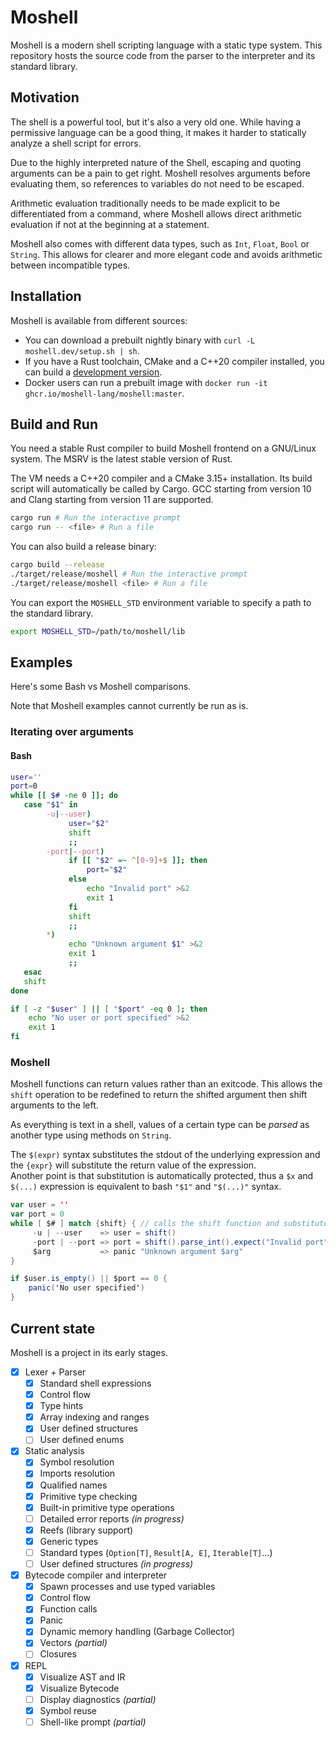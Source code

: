 # Moshell

Moshell is a modern shell scripting language with a static type system.
This repository hosts the source code from the parser to the interpreter and its standard library.

## Motivation

The shell is a powerful tool, but it's also a very old one.
While having a permissive language can be a good thing, it makes it harder to statically analyze a shell script for errors.

Due to the highly interpreted nature of the Shell, escaping and quoting arguments can be a pain to get right.
Moshell resolves arguments before evaluating them, so references to variables do not need to be escaped.

Arithmetic evaluation traditionally needs to be made explicit to be differentiated from a command, where Moshell allows direct arithmetic evaluation if not at the beginning at a statement.

Moshell also comes with different data types, such as `Int`, `Float`, `Bool` or `String`. This allows for clearer and more elegant code and avoids arithmetic between incompatible types.

## Installation

Moshell is available from different sources:

- You can download a prebuilt nightly binary with `curl -L moshell.dev/setup.sh | sh`.
- If you have a Rust toolchain, CMake and a C++20 compiler installed, you can build a [development version](#build-and-run).
- Docker users can run a prebuilt image with `docker run -it ghcr.io/moshell-lang/moshell:master`.

## Build and Run

You need a stable Rust compiler to build Moshell frontend on a GNU/Linux system.
The MSRV is the latest stable version of Rust.

The VM needs a C++20 compiler and a CMake 3.15+ installation. Its build script will automatically be called by Cargo.
GCC starting from version 10 and Clang starting from version 11 are supported.

```sh
cargo run # Run the interactive prompt
cargo run -- <file> # Run a file
```

You can also build a release binary:
```sh
cargo build --release
./target/release/moshell # Run the interactive prompt
./target/release/moshell <file> # Run a file
```

You can export the `MOSHELL_STD` environment variable to specify a path to the standard library.

```sh
export MOSHELL_STD=/path/to/moshell/lib
```

## Examples

Here's some Bash vs Moshell comparisons.

Note that Moshell examples cannot currently be run as is.

### Iterating over arguments

#### Bash

```bash
user=''
port=0
while [[ $# -ne 0 ]]; do
   case "$1" in
        -u|--user)
             user="$2"
             shift
             ;;
        -port|--port)
             if [[ "$2" =~ ^[0-9]+$ ]]; then
                 port="$2"
             else
                 echo "Invalid port" >&2
                 exit 1
             fi
             shift
             ;;
        *)
             echo "Unknown argument $1" >&2
             exit 1
             ;;
   esac
   shift
done

if [ -z "$user" ] || [ "$port" -eq 0 ]; then
    echo "No user or port specified" >&2
    exit 1
fi
```

### Moshell

Moshell functions can return values rather than an exitcode. This allows the `shift` operation to be redefined to return the shifted argument then shift arguments to the left.

As everything is text in a shell, values of a certain type can be _parsed_ as another type using methods on `String`.

The `$(expr)` syntax substitutes the stdout of the underlying expression and the `{expr}` will substitute the return value of the expression.  
Another point is that substitution is automatically protected, thus a `$x` and `$(...)` expression is equivalent to bash `"$1"` and `"$(...)"` syntax.

```scala
var user = ''
var port = 0
while [ $# ] match {shift} { // calls the shift function and substitutes its return value
     -u | --user    => user = shift()
     -port | --port => port = shift().parse_int().expect("Invalid port")
     $arg           => panic "Unknown argument $arg"
}

if $user.is_empty() || $port == 0 {
    panic('No user specified')
}
```


## Current state

Moshell is a project in its early stages.

- [x] Lexer + Parser
  - [x] Standard shell expressions
  - [x] Control flow
  - [x] Type hints
  - [x] Array indexing and ranges
  - [x] User defined structures
  - [ ] User defined enums
- [x] Static analysis
  - [x] Symbol resolution
  - [x] Imports resolution
  - [x] Qualified names
  - [x] Primitive type checking
  - [x] Built-in primitive type operations
  - [ ] Detailed error reports *(in progress)*
  - [x] Reefs (library support)
  - [x] Generic types
  - [ ] Standard types (`Option[T]`, `Result[A, E]`, `Iterable[T]`...)
  - [ ] User defined structures *(in progress)*
- [x] Bytecode compiler and interpreter
  - [x] Spawn processes and use typed variables
  - [x] Control flow
  - [x] Function calls
  - [x] Panic
  - [x] Dynamic memory handling (Garbage Collector)
  - [X] Vectors *(partial)*
  - [ ] Closures
- [x] REPL
  - [x] Visualize AST and IR
  - [x] Visualize Bytecode
  - [ ] Display diagnostics *(partial)*
  - [x] Symbol reuse
  - [ ] Shell-like prompt *(partial)*

